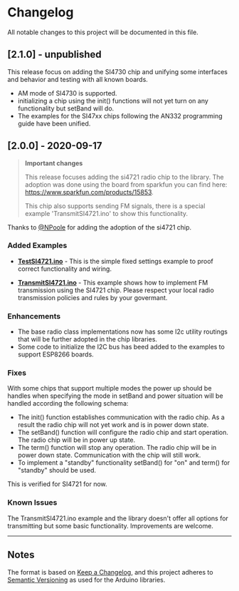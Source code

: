 # Changelog

All notable changes to this project will be documented in this file.

## [2.1.0] - unpublished 

This release focus on adding the SI4730 chip and unifying some interfaces and behavior and testing with all known boards.

* AM mode of SI4730 is supported.
* initializing a chip using the init() functions will not yet turn on any functionality but setBand will do.
* The examples for the SI47xx chips following the AN332 programming guide have been unified.

## [2.0.0] - 2020-09-17 

> **Important changes**
>
> This release focuses adding the si4721 radio chip to the library. The adoption was done using the board from sparkfun you can find here:
> <https://www.sparkfun.com/products/15853>.
> 
> This chip also supports sending FM signals, there is a special example 'TransmitSI4721.ino' to show this functionality.

Thanks to [@NPoole](https://github.com/NPoole) for adding the adoption of the si4721 chip.


### Added Examples

* **[TestSI4721.ino](/examples/TestSI4721/TestSI4721.md)** - This is the simple fixed settings example to proof correct functionality and wiring.

* **[TransmitSI4721.ino](/examples/TransmitSI4721/TransmitSI4721.md)** - This example shows how to implement FM transmission using the SI4721 chip. Please respect your local radio transmission policies and rules by your govermant.



### Enhancements

* The base radio class implementations now has some I2c utility routings that will be further adopted in the chip libraries.
* Some code to initialize the I2C bus has beed added to the examples to support ESP8266 boards.

### Fixes

With some chips that support multiple modes the power up should be handles when specifying the mode in setBand and power situation will be handled according the following schema:

* The init() function establishes communication with the radio chip. As a result the radio chip will not yet work and is in power down state.
* The setBand() function will configure the radio chip and start operation. The radio chip will be in power up state.
* The term() function will stop any operation. The radio chip will be in power down state. Communication with the chip will still work.
* To implement a "standby" functionality setBand() for "on" and term() for "standby" should be used.

This is verified for SI4721 for now.


### Known Issues

The TransmitSI4721.ino example and the library doesn't offer all options for transmitting but some basic functionality.
Improvements are welcome.

---

## Notes

The format is based on [Keep a Changelog](https://keepachangelog.com/en/1.0.0/),
and this project adheres to [Semantic Versioning](https://semver.org/spec/v2.0.0.html) as used for the Arduino libraries.

